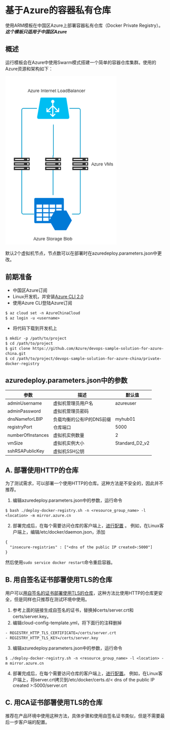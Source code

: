 # 基于Azure的容器私有仓库
使用ARM模板在中国区Azure上部署容器私有仓库（Docker Private Registry）。***这个模板只适用于中国区Azure***

## 概述

运行模板会在Azure中使用Swarm模式搭建一个简单的容器仓库集群。使用的Azure资源和架构如下：

![arch](images/1.png)

默认2个虚拟机节点，节点数可以在部署时在azuredeploy.parameters.json中更改。

## 前期准备
* 中国区Azure订阅
* Linux开发机，并安装[Azure CLI 2.0](https://docs.microsoft.com/en-us/cli/azure/install-azure-cli?view=azure-cli-latest)
* 使用Azure CLI登陆Azure订阅
```
$ az cloud set -n AzureChinaCloud
$ az login -u <username>
```
* 将代码下载到开发机上
```
$ mkdir -p /path/to/project
$ cd /path/to/project
$ git clone https://github.com/Azure/devops-sample-solution-for-azure-china.git
$ cd /path/to/project/devops-sample-solution-for-azure-china/private-docker-registry
```

## azuredeploy.parameters.json中的参数
| 参数         | 描述                                         | 默认值  |
|-------------------|----------------------------------------------------|----------------|
| adminUsername     | 虚拟机管理员用户名                                     | azureuser      |
| adminPassword     | 虚拟机管理员密码                   |                |
| dnsNameforLBIP    | 负载均衡的公有IP的DNS前缀                           | myhub01        |
| registryPort      | 仓库端口                                  | 5000           |
| numberOfInstances | 虚拟机实例数量                | 2              |
| vmSize            | 虚拟机实例大小                    | Standard_D2_v2 |
| sshRSAPublicKey   | 虚拟机SSH公钥 |                |

## A. 部署使用HTTP的仓库
为了测试需求，可以部署一个使用HTTP的仓库。这种方法是不安全的，因此并不推荐。
1. 编辑azuredeploy.parameters.json中的参数，运行命令
```
$ bash ./deploy-docker-registry.sh -n <resource_group_name> -l <location> -m mirror.azure.cn
```
2. 部署完成后，在每个需要访问仓库的客户端上，[进行配置](https://docs.docker.com/registry/insecure/#deploy-a-plain-http-registry) 。
例如，在Linux客户端上，编辑/etc/docker/daemon.json，添加 
```
{
  "insecure-registries" : ["<dns of the public IP created>:5000"]
}
```
然后使用`sudo service docker restart`命令重启容器。

## B. 用自签名证书部署使用TLS的仓库
用户可以[用自签名的证书部署使用TLS的仓库](https://docs.docker.com/registry/insecure/#use-self-signed-certificates)，这种方法比使用HTTP的仓库更安全，但是同样也只推荐在测试环境中使用。
1. 参考上面的链接生成自签名的证书，替换掉certs/server.crt和certs/server.key。
2. 编辑cloud-config-template.yml，将下面行的注释删掉
```
- REGISTRY_HTTP_TLS_CERTIFICATE=/certs/server.crt
- REGISTRY_HTTP_TLS_KEY=/certs/server.key
```
3. 编辑azuredeploy.parameters.json中的参数，运行命令
```
$ ./deploy-docker-registry.sh -n <resource_group_name> -l <location> -m mirror.azure.cn
```
4. 部署完成后，在每个需要访问仓库的客户端上，[进行配置](https://docs.docker.com/registry/insecure/#use-self-signed-certificates)。
例如，在Linux客户端上，将server.crt拷贝到/etc/docker/certs.d/< dns of the public IP created >:5000/server.crt

## C. 用CA证书部署使用TLS的仓库
推荐在产品环境中使用这种方法，具体步骤和使用自签名证书类似，但是不需要最后一步客户端的配置。


